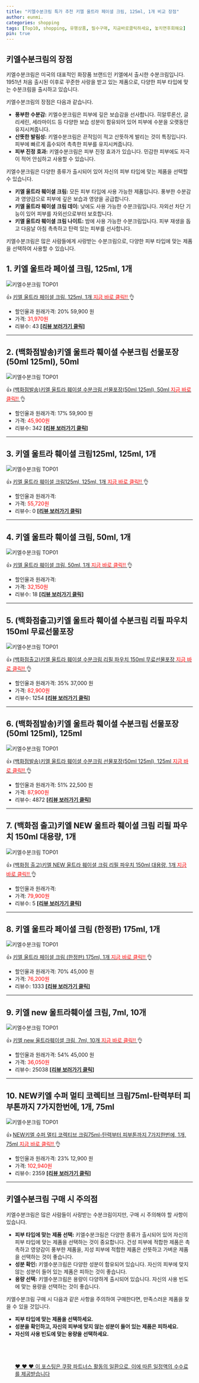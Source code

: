 ```yaml
---
title: "키엘수분크림 특가 추천 키엘 울트라 페이셜 크림, 125ml, 1개 비교 장점"
author: eunmi.
categories: shopping
tags: [Top10, shopping, 유행상품, 필수구매, 지금바로클릭하세요, 놓치면후회해요]
pin: true
---
```

## 키엘수분크림의 장점

키엘수분크림은 미국의 대표적인 화장품 브랜드인 키엘에서 출시한 수분크림입니다. 1951년 처음 출시된 이후로 꾸준한 사랑을 받고 있는 제품으로, 다양한 피부 타입에 맞는 수분크림을 출시하고 있습니다.

키엘수분크림의 장점은 다음과 같습니다.

* **풍부한 수분감:** 키엘수분크림은 피부에 깊은 보습감을 선사합니다. 히알루론산, 글리세린, 세라마이드 등 다양한 보습 성분이 함유되어 있어 피부에 수분을 오랫동안 유지시켜줍니다.
* **산뜻한 발림성:** 키엘수분크림은 끈적임이 적고 산뜻하게 발리는 것이 특징입니다. 피부에 빠르게 흡수되어 촉촉한 피부를 유지시켜줍니다.
* **피부 진정 효과:** 키엘수분크림은 피부 진정 효과가 있습니다. 민감한 피부에도 자극이 적어 안심하고 사용할 수 있습니다.

키엘수분크림은 다양한 종류가 출시되어 있어 자신의 피부 타입에 맞는 제품을 선택할 수 있습니다.

* **키엘 울트라 훼이셜 크림:** 모든 피부 타입에 사용 가능한 제품입니다. 풍부한 수분감과 영양감으로 피부에 깊은 보습과 영양을 공급합니다.
* **키엘 울트라 훼이셜 크림 데이:** 낮에도 사용 가능한 수분크림입니다. 자외선 차단 기능이 있어 피부를 자외선으로부터 보호합니다.
* **키엘 울트라 훼이셜 크림 나이트:** 밤에 사용 가능한 수분크림입니다. 피부 재생을 돕고 다음날 아침 촉촉하고 탄력 있는 피부를 선사합니다.

키엘수분크림은 많은 사람들에게 사랑받는 수분크림으로, 다양한 피부 타입에 맞는 제품을 선택하여 사용할 수 있습니다.

   

## 1. 키엘 울트라 페이셜 크림, 125ml, 1개

![키엘수분크림 TOP01](https://thumbnail6.coupangcdn.com/thumbnails/remote/230x230ex/image/vendor_inventory/4359/130dbeae6d2df0713d5b951987cd174d9fb0ceb6dffa90789c7f3c5bf07a.jpg)


👍 [키엘 울트라 페이셜 크림, 125ml, 1개 <font color=red> 지금 바로 클릭!! </font> ](https://link.coupang.com/re/AFFSDP?lptag=AF3617701&subid=GithubCoopas&pageKey=12988392&traceid=V0-153&itemId=54577077&vendorItemId=87297301105) 👌 


- 할인율과 원래가격: 20%  59,900   원
- 가격: <span style='color:red'>31,970원</span>
- 리뷰수: 43  [**[리뷰 보러가기 클릭]**](https://link.coupang.com/re/AFFSDP?lptag=AF3617701&subid=GithubCoopas&pageKey=12988392&traceid=V0-153&itemId=54577077&vendorItemId=87297301105)

---


   

## 2. (백화점발송)키엘 울트라 훼이셜 수분크림 선물포장(50ml 125ml), 50ml

![키엘수분크림 TOP01](https://thumbnail8.coupangcdn.com/thumbnails/remote/230x230ex/image/vendor_inventory/bf23/1d55489fb8244f9d26ecdfc25ae088cb3ad29c9d1701933f600b84fea048.jpg)


👍 [(백화점발송)키엘 울트라 훼이셜 수분크림 선물포장(50ml 125ml), 50ml <font color=red> 지금 바로 클릭!! </font> ](https://link.coupang.com/re/AFFSDP?lptag=AF3617701&subid=GithubCoopas&pageKey=7419990233&traceid=V0-153&itemId=19245485136&vendorItemId=86361596995) 👌 


- 할인율과 원래가격: 17%  59,900   원
- 가격: <span style='color:red'>45,900원</span>
- 리뷰수: 342  [**[리뷰 보러가기 클릭]**](https://link.coupang.com/re/AFFSDP?lptag=AF3617701&subid=GithubCoopas&pageKey=7419990233&traceid=V0-153&itemId=19245485136&vendorItemId=86361596995)

---


   

## 3. 키엘 울트라 훼이셜 크림125ml, 125ml, 1개

![키엘수분크림 TOP01](https://thumbnail10.coupangcdn.com/thumbnails/remote/230x230ex/image/vendor_inventory/d186/aa79076506f8a221214aca2ea4c3c44fffa7c417746f08135a7355c081f4.jpg)


👍 [키엘 울트라 훼이셜 크림125ml, 125ml, 1개 <font color=red> 지금 바로 클릭!! </font> ](https://link.coupang.com/re/AFFSDP?lptag=AF3617701&subid=GithubCoopas&pageKey=6682592691&traceid=V0-153&itemId=15415735816&vendorItemId=85046175095) 👌 


- 할인율과 원래가격: 
- 가격: <span style='color:red'>55,720원</span>
- 리뷰수: 0  [**[리뷰 보러가기 클릭]**](https://link.coupang.com/re/AFFSDP?lptag=AF3617701&subid=GithubCoopas&pageKey=6682592691&traceid=V0-153&itemId=15415735816&vendorItemId=85046175095)

---


   

## 4. 키엘 울트라 훼이셜 크림, 50ml, 1개

![키엘수분크림 TOP01](https://thumbnail10.coupangcdn.com/thumbnails/remote/230x230ex/image/vendor_inventory/7fa8/e5f5e4950227a16b0b51ccc059205caa368dca2b8b618f723ccc4679d785.png)


👍 [키엘 울트라 훼이셜 크림, 50ml, 1개 <font color=red> 지금 바로 클릭!! </font> ](https://link.coupang.com/re/AFFSDP?lptag=AF3617701&subid=GithubCoopas&pageKey=6682592691&traceid=V0-153&itemId=517137589&vendorItemId=82167037856) 👌 


- 할인율과 원래가격: 
- 가격: <span style='color:red'>32,150원</span>
- 리뷰수: 18  [**[리뷰 보러가기 클릭]**](https://link.coupang.com/re/AFFSDP?lptag=AF3617701&subid=GithubCoopas&pageKey=6682592691&traceid=V0-153&itemId=517137589&vendorItemId=82167037856)

---


   

## 5. (백화점출고)키엘 울트라 훼이셜 수분크림 리필 파우치 150ml 무료선물포장

![키엘수분크림 TOP01](https://thumbnail10.coupangcdn.com/thumbnails/remote/230x230ex/image/vendor_inventory/d557/0eada4eda5c43fc0f52fdbfb5b4463c3f7c71e81671eebda58f8aa8184e3.jpg)


👍 [(백화점출고)키엘 울트라 훼이셜 수분크림 리필 파우치 150ml 무료선물포장 <font color=red> 지금 바로 클릭!! </font> ](https://link.coupang.com/re/AFFSDP?lptag=AF3617701&subid=GithubCoopas&pageKey=7135957588&traceid=V0-153&itemId=17905165420&vendorItemId=86361595872) 👌 


- 할인율과 원래가격: 35%  37,000   원
- 가격: <span style='color:red'>82,900원</span>
- 리뷰수: 1254  [**[리뷰 보러가기 클릭]**](https://link.coupang.com/re/AFFSDP?lptag=AF3617701&subid=GithubCoopas&pageKey=7135957588&traceid=V0-153&itemId=17905165420&vendorItemId=86361595872)

---


   

## 6. (백화점발송)키엘 울트라 훼이셜 수분크림 선물포장(50ml 125ml), 125ml

![키엘수분크림 TOP01](https://thumbnail8.coupangcdn.com/thumbnails/remote/230x230ex/image/vendor_inventory/bf23/1d55489fb8244f9d26ecdfc25ae088cb3ad29c9d1701933f600b84fea048.jpg)


👍 [(백화점발송)키엘 울트라 훼이셜 수분크림 선물포장(50ml 125ml), 125ml <font color=red> 지금 바로 클릭!! </font> ](https://link.coupang.com/re/AFFSDP?lptag=AF3617701&subid=GithubCoopas&pageKey=7419990233&traceid=V0-153&itemId=19245485138&vendorItemId=86361597012) 👌 


- 할인율과 원래가격: 51%  22,500   원
- 가격: <span style='color:red'>87,900원</span>
- 리뷰수: 4872  [**[리뷰 보러가기 클릭]**](https://link.coupang.com/re/AFFSDP?lptag=AF3617701&subid=GithubCoopas&pageKey=7419990233&traceid=V0-153&itemId=19245485138&vendorItemId=86361597012)

---


   

## 7. (백화점 출고)키엘 NEW 울트라 훼이셜 크림 리필 파우치 150ml 대용량, 1개

![키엘수분크림 TOP01](https://thumbnail9.coupangcdn.com/thumbnails/remote/230x230ex/image/vendor_inventory/51f8/d6756594c0eba1a3f824015e8ced332c534d43f157cef926af4345a07534.jpeg)


👍 [(백화점 출고)키엘 NEW 울트라 훼이셜 크림 리필 파우치 150ml 대용량, 1개 <font color=red> 지금 바로 클릭!! </font> ](https://link.coupang.com/re/AFFSDP?lptag=AF3617701&subid=GithubCoopas&pageKey=7183641323&traceid=V0-153&itemId=18122309143&vendorItemId=85888206117) 👌 


- 할인율과 원래가격: 
- 가격: <span style='color:red'>79,900원</span>
- 리뷰수: 5  [**[리뷰 보러가기 클릭]**](https://link.coupang.com/re/AFFSDP?lptag=AF3617701&subid=GithubCoopas&pageKey=7183641323&traceid=V0-153&itemId=18122309143&vendorItemId=85888206117)

---


   

## 8. 키엘 울트라 페이셜 크림 (한정판) 175ml, 1개

![키엘수분크림 TOP01](https://thumbnail8.coupangcdn.com/thumbnails/remote/230x230ex/image/vendor_inventory/251e/67d1f23c05912b3135b7c37827079dec27fa8b5494d21ca14cc112b0a7ed.jpg)


👍 [키엘 울트라 페이셜 크림 (한정판) 175ml, 1개 <font color=red> 지금 바로 클릭!! </font> ](https://link.coupang.com/re/AFFSDP?lptag=AF3617701&subid=GithubCoopas&pageKey=6658636527&traceid=V0-153&itemId=15279332493&vendorItemId=86186675318) 👌 


- 할인율과 원래가격: 70%  45,000   원
- 가격: <span style='color:red'>76,200원</span>
- 리뷰수: 1333  [**[리뷰 보러가기 클릭]**](https://link.coupang.com/re/AFFSDP?lptag=AF3617701&subid=GithubCoopas&pageKey=6658636527&traceid=V0-153&itemId=15279332493&vendorItemId=86186675318)

---


   

## 9. 키엘 new 울트라훼이셜 크림, 7ml, 10개

![키엘수분크림 TOP01](https://thumbnail9.coupangcdn.com/thumbnails/remote/230x230ex/image/vendor_inventory/images/2017/09/20/21/6/a093a7a2-6b0d-4925-89f1-b3aa5e0ac7e0.jpg)


👍 [키엘 new 울트라훼이셜 크림, 7ml, 10개 <font color=red> 지금 바로 클릭!! </font> ](https://link.coupang.com/re/AFFSDP?lptag=AF3617701&subid=GithubCoopas&pageKey=12988392&traceid=V0-153&itemId=105757980&vendorItemId=3301240129) 👌 


- 할인율과 원래가격: 54%  45,000   원
- 가격: <span style='color:red'>36,050원</span>
- 리뷰수: 25038  [**[리뷰 보러가기 클릭]**](https://link.coupang.com/re/AFFSDP?lptag=AF3617701&subid=GithubCoopas&pageKey=12988392&traceid=V0-153&itemId=105757980&vendorItemId=3301240129)

---


   

## 10. NEW키엘 수퍼 멀티 코렉티브 크림75ml-탄력부터 피부톤까지 7가지한번에, 1개, 75ml

![키엘수분크림 TOP01](https://thumbnail9.coupangcdn.com/thumbnails/remote/230x230ex/image/vendor_inventory/9b15/4e0764dc8a6aba007867f33cb3db4feeb7484b6e16439cc655f1520f8403.jpg)


👍 [NEW키엘 수퍼 멀티 코렉티브 크림75ml-탄력부터 피부톤까지 7가지한번에, 1개, 75ml <font color=red> 지금 바로 클릭!! </font> ](https://link.coupang.com/re/AFFSDP?lptag=AF3617701&subid=GithubCoopas&pageKey=1816983648&traceid=V0-153&itemId=3092155715&vendorItemId=81428844482) 👌 


- 할인율과 원래가격: 23%  12,900   원
- 가격: <span style='color:red'>102,940원</span>
- 리뷰수: 2359  [**[리뷰 보러가기 클릭]**](https://link.coupang.com/re/AFFSDP?lptag=AF3617701&subid=GithubCoopas&pageKey=1816983648&traceid=V0-153&itemId=3092155715&vendorItemId=81428844482)

---
## 키엘수분크림 구매 시 주의점

키엘수분크림은 많은 사람들이 사랑받는 수분크림이지만, 구매 시 주의해야 할 사항이 있습니다.

* **피부 타입에 맞는 제품 선택:** 키엘수분크림은 다양한 종류가 출시되어 있어 자신의 피부 타입에 맞는 제품을 선택하는 것이 중요합니다. 건성 피부에 적합한 제품은 촉촉하고 영양감이 풍부한 제품을, 지성 피부에 적합한 제품은 산뜻하고 가벼운 제품을 선택하는 것이 좋습니다.
* **성분 확인:** 키엘수분크림은 다양한 성분이 함유되어 있습니다. 자신의 피부에 맞지 않는 성분이 들어 있는 제품은 피하는 것이 좋습니다.
* **용량 선택:** 키엘수분크림은 용량이 다양하게 출시되어 있습니다. 자신의 사용 빈도에 맞는 용량을 선택하는 것이 좋습니다.

키엘수분크림 구매 시 다음과 같은 사항을 주의하여 구매한다면, 만족스러운 제품을 찾을 수 있을 것입니다.

* **피부 타입에 맞는 제품을 선택하세요.**
* **성분을 확인하고, 자신의 피부에 맞지 않는 성분이 들어 있는 제품은 피하세요.**
* **자신의 사용 빈도에 맞는 용량을 선택하세요.**<br><br><br><br><br> [ ❤ ❤ ❤ 이 포스팅은 쿠팡 파트너스 활동의 일환으로, 이에 따른 일정액의 수수료를 제공받습니다](https://link.coupang.com/a/bcEFyh)